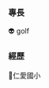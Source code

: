 ### 專長
👽 golf 
### 經歷
🥇仁愛國小
  

<!---
DennisLai2003/DennisLai2003 is a ✨ special ✨ repository because its `README.md` (this file) appears on your GitHub profile.
You can click the Preview link to take a look at your changes.
--->
